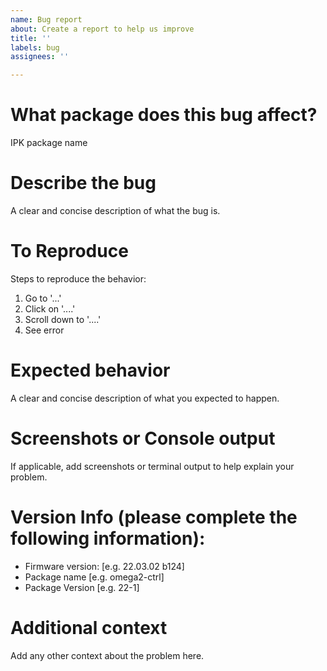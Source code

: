 ```yaml
---
name: Bug report
about: Create a report to help us improve
title: ''
labels: bug
assignees: ''

---
```


# What package does this bug affect?

IPK package name

# **Describe the bug**

A clear and concise description of what the bug is.

# **To Reproduce**

Steps to reproduce the behavior:
1. Go to '...'
2. Click on '....'
3. Scroll down to '....'
4. See error

# **Expected behavior**
A clear and concise description of what you expected to happen.

# **Screenshots or Console output**

If applicable, add screenshots or terminal output to help explain your problem.

# **Version Info (please complete the following information):**
 - Firmware version: [e.g. 22.03.02 b124]
 - Package name [e.g. omega2-ctrl]
 - Package Version [e.g. 22-1]

# **Additional context**
Add any other context about the problem here.
